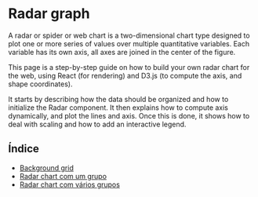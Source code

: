 # Radar graph

A radar or spider or web chart is a two-dimensional chart type designed to plot one or more series of values over multiple quantitative variables.
Each variable has its own axis, all axes are joined in the center of the figure.

This page is a step-by-step guide on how to build your own radar chart for the web,
using React (for rendering) and D3.js (to compute the axis, and shape coordinates).

It starts by describing how the data should be organized and how to initialize the Radar component.
It then explains how to compute axis dynamically, and plot the lines and axis. Once this is done,
it shows how to deal with scaling and how to add an interactive legend.

## Índice

- [Background grid](https://github.com/Dirack/Estudos/tree/master/react/radar_graph/simples#background-grid)
- [Radar chart com um grupo](https://github.com/Dirack/Estudos/tree/master/react/radar_graph/one_group#radar-chart-com-um-grupo)
- [Radar chart com vários grupos](https://github.com/Dirack/Estudos/tree/master/react/radar_graph/multiple_groups#radar-chart-com-v%C3%A1rios-grupos)
